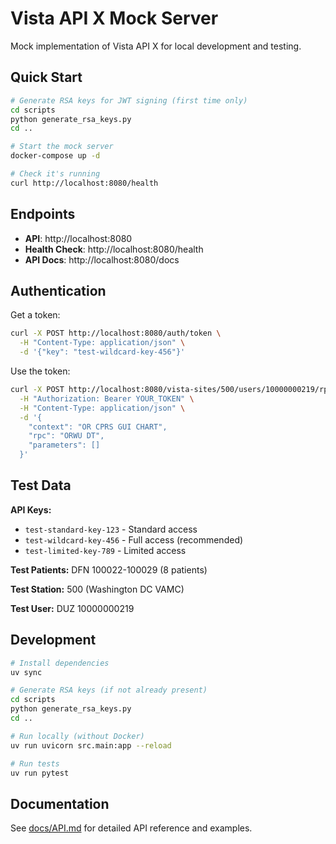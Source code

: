 # Vista API X Mock Server

Mock implementation of Vista API X for local development and testing.

## Quick Start

```bash
# Generate RSA keys for JWT signing (first time only)
cd scripts
python generate_rsa_keys.py
cd ..

# Start the mock server
docker-compose up -d

# Check it's running
curl http://localhost:8080/health
```

## Endpoints

- **API**: http://localhost:8080
- **Health Check**: http://localhost:8080/health
- **API Docs**: http://localhost:8080/docs

## Authentication

Get a token:
```bash
curl -X POST http://localhost:8080/auth/token \
  -H "Content-Type: application/json" \
  -d '{"key": "test-wildcard-key-456"}'
```

Use the token:
```bash
curl -X POST http://localhost:8080/vista-sites/500/users/10000000219/rpc/invoke \
  -H "Authorization: Bearer YOUR_TOKEN" \
  -H "Content-Type: application/json" \
  -d '{
    "context": "OR CPRS GUI CHART",
    "rpc": "ORWU DT",
    "parameters": []
  }'
```

## Test Data

**API Keys:**
- `test-standard-key-123` - Standard access
- `test-wildcard-key-456` - Full access (recommended)
- `test-limited-key-789` - Limited access

**Test Patients:** DFN 100022-100029 (8 patients)

**Test Station:** 500 (Washington DC VAMC)

**Test User:** DUZ 10000000219

## Development

```bash
# Install dependencies
uv sync

# Generate RSA keys (if not already present)
cd scripts
python generate_rsa_keys.py
cd ..

# Run locally (without Docker)
uv run uvicorn src.main:app --reload

# Run tests
uv run pytest
```

## Documentation

See [docs/API.md](docs/API.md) for detailed API reference and examples.